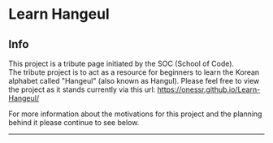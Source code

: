 # Learn Hangeul

## Info

This project is a tribute page initiated by the SOC (School of Code).<br>
The tribute project is to act as a resource for beginners to learn the Korean alphabet called "Hangeul" (also known as Hangul).
Please feel free to view the project as it stands currently via this url: https://onessr.github.io/Learn-Hangeul/

For more information about the motivations for this project and the planning behind it please continue to see below.

---

